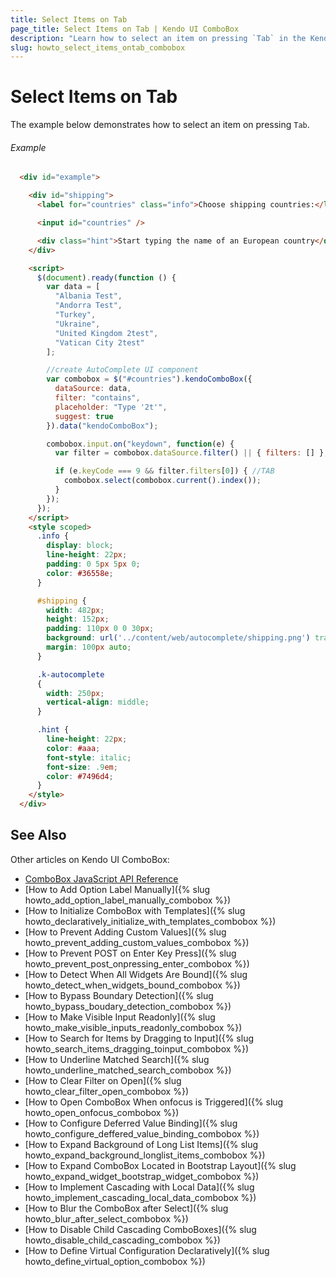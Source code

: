 ```yaml
---
title: Select Items on Tab
page_title: Select Items on Tab | Kendo UI ComboBox
description: "Learn how to select an item on pressing `Tab` in the Kendo UI ComboBox widget."
slug: howto_select_items_ontab_combobox
---
```


# Select Items on Tab

The example below demonstrates how to select an item on pressing `Tab`.

###### Example

```html
  <div id="example">

    <div id="shipping">
      <label for="countries" class="info">Choose shipping countries:</label>

      <input id="countries" />

      <div class="hint">Start typing the name of an European country</div>
    </div>

    <script>
      $(document).ready(function () {
        var data = [
          "Albania Test",
          "Andorra Test",
          "Turkey",
          "Ukraine",
          "United Kingdom 2test",
          "Vatican City 2test"
        ];

        //create AutoComplete UI component
        var combobox = $("#countries").kendoComboBox({
          dataSource: data,
          filter: "contains",
          placeholder: "Type '2t'",
          suggest: true
        }).data("kendoComboBox");

        combobox.input.on("keydown", function(e) {
          var filter = combobox.dataSource.filter() || { filters: [] };

          if (e.keyCode === 9 && filter.filters[0]) { //TAB
            combobox.select(combobox.current().index());
          }
        });
      });
    </script>
    <style scoped>
      .info {
        display: block;
        line-height: 22px;
        padding: 0 5px 5px 0;
        color: #36558e;
      }

      #shipping {
        width: 482px;
        height: 152px;
        padding: 110px 0 0 30px;
        background: url('../content/web/autocomplete/shipping.png') transparent no-repeat 0 0;
        margin: 100px auto;
      }

      .k-autocomplete
      {
        width: 250px;
        vertical-align: middle;
      }

      .hint {
        line-height: 22px;
        color: #aaa;
        font-style: italic;
        font-size: .9em;
        color: #7496d4;
      }
    </style>
  </div>
```

## See Also

Other articles on Kendo UI ComboBox:

* [ComboBox JavaScript API Reference](/api/javascript/ui/combobox)
* [How to Add Option Label Manually]({% slug howto_add_option_label_manually_combobox %})
* [How to Initialize ComboBox with Templates]({% slug howto_declaratively_initialize_with_templates_combobox %})
* [How to Prevent Adding Custom Values]({% slug howto_prevent_adding_custom_values_combobox %})
* [How to Prevent POST on Enter Key Press]({% slug howto_prevent_post_onpressing_enter_combobox %})
* [How to Detect When All Widgets Are Bound]({% slug howto_detect_when_widgets_bound_combobox %})
* [How to Bypass Boundary Detection]({% slug howto_bypass_boudary_detection_combobox %})
* [How to Make Visible Input Readonly]({% slug howto_make_visible_inputs_readonly_combobox %})
* [How to Search for Items by Dragging to Input]({% slug howto_search_items_dragging_toinput_combobox %})
* [How to Underline Matched Search]({% slug howto_underline_matched_search_combobox %})
* [How to Clear Filter on Open]({% slug howto_clear_filter_open_combobox %})
* [How to Open ComboBox When onfocus is Triggered]({% slug howto_open_onfocus_combobox %})
* [How to Configure Deferred Value Binding]({% slug howto_configure_deffered_value_binding_combobox %})
* [How to Expand Background of Long List Items]({% slug howto_expand_background_longlist_items_combobox %})
* [How to Expand ComboBox Located in Bootstrap Layout]({% slug howto_expand_widget_bootstrap_widget_combobox %})
* [How to Implement Cascading with Local Data]({% slug howto_implement_cascading_local_data_combobox %})
* [How to Blur the ComboBox after Select]({% slug howto_blur_after_select_combobox %})
* [How to Disable Child Cascading ComboBoxes]({% slug howto_disable_child_cascading_combobox %})
* [How to Define Virtual Configuration Declaratively]({% slug howto_define_virtual_option_combobox %})
